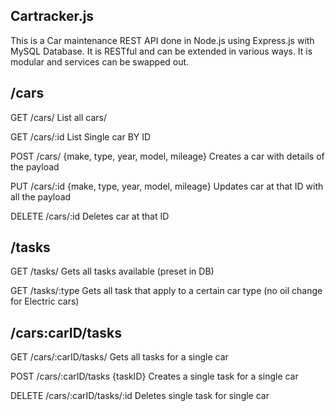 Cartracker.js
---------------------------
This is a Car maintenance REST API done in Node.js using Express.js with MySQL Database.
It is RESTful and can be extended in various ways. It is modular and services can be swapped out.

/cars
---------------------------
GET 	/cars/ 												List all cars/

GET 	/cars/:id											List Single car BY ID

POST 	/cars/ 		  {make, type, year, model, mileage} 		Creates a car with details of the payload

PUT 	/cars/:id 	   {make, type, year, model, mileage}		Updates car at that ID with all the payload

DELETE 	/cars/:id		Deletes car at that ID

/tasks
------------------------------
GET 	/tasks/												Gets all tasks available (preset in DB)

GET 	/tasks/:type											Gets all task that apply to a certain car type (no oil change for Electric cars)

/cars:carID/tasks
------------------------------
GET		/cars/:carID/tasks/									Gets all tasks for a single car

POST	/cars/:carID/tasks	{taskID}						Creates a single task for a single car

DELETE  /cars/:carID/tasks/:id								Deletes single task for single car
